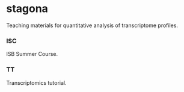 # stagona
Teaching materials for quantitative analysis of transcriptome profiles.

### ISC
ISB Summer Course.

### TT
Transcriptomics tutorial.
